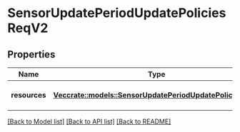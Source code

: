 # SensorUpdatePeriodUpdatePoliciesReqV2

## Properties

Name | Type | Description | Notes
------------ | ------------- | ------------- | -------------
**resources** | [**Vec<crate::models::SensorUpdatePeriodUpdatePolicyReqV2>**](sensor_update.UpdatePolicyReqV2.md) | A collection of policies to update | 

[[Back to Model list]](../README.md#documentation-for-models) [[Back to API list]](../README.md#documentation-for-api-endpoints) [[Back to README]](../README.md)


